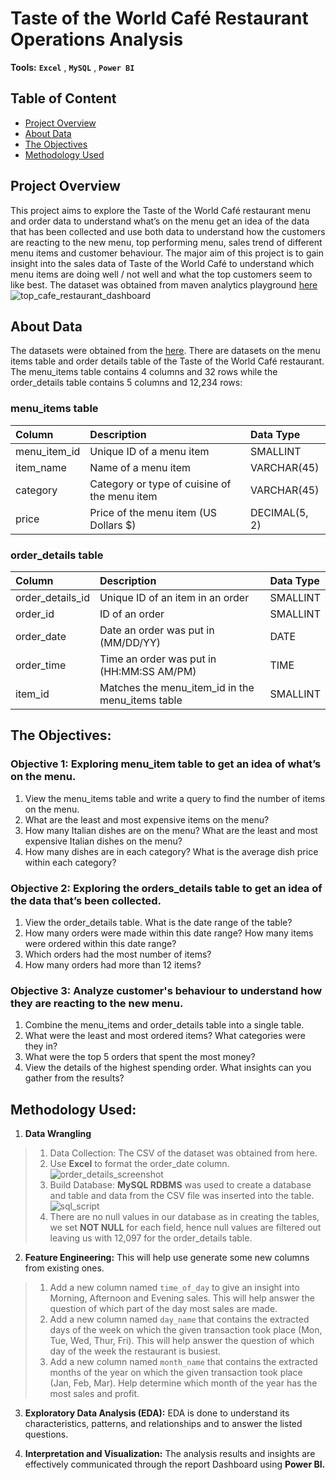 # Taste of the World Café Restaurant Operations Analysis
**Tools:** **`Excel`** , **`MySQL`** , **`Power BI`**

## Table of Content
- [Project Overview](#project-overview)
- [About Data](#about-data)
- [The Objectives](#the-objectives)
- [Methodology Used](#methodology-used)

## Project Overview
This project aims to explore the Taste of the World Café restaurant menu and order data to understand what’s on the menu get an idea of the data that has been collected and use both data to understand how the customers are reacting to the new menu, top performing menu, sales trend of different menu items and customer behaviour. The major aim of this project is to gain insight into the sales data of Taste of the World Café to understand which menu items are doing well / not well and what the top customers seem to like best. The dataset was obtained from maven analytics playground [here](https://mavenanalytics.io/data-playground?pageSize=10&search=Restaurant%20Orders)
![top_cafe_restaurant_dashboard](https://github.com/israel-okanlawon/Taste-of-the-World-Cafe-Restaurant-Operations-Analysis/assets/37417155/f3310904-06d5-4fba-8e9a-1e99cb367419)

## About Data

The datasets were obtained from the [here](https://mavenanalytics.io/data-playground?pageSize=10&search=Restaurant%20Orders). There are datasets on the menu items table and order details table of the Taste of the World Café restaurant. The menu_items table contains 4 columns and 32 rows while the order_details table contains 5 columns and 12,234 rows:

### menu_items table
| Column                  | Description                                     | Data Type         |
| :---------------------- | :--------------------------------------         | :-------------    |
| menu_item_id            | Unique ID of a menu item                        | SMALLINT          |
| item_name               | Name of a menu item                             | VARCHAR(45)       |
| category                | Category or type of cuisine of the menu item    | VARCHAR(45)       |
| price                   | Price of the menu item (US Dollars $)           | DECIMAL(5, 2)     |

### order_details table
| Column                  | Description                                         | Data Type      |
| :---------------------- | :--------------------------------------             | :------------- |
| order_details_id        | Unique ID of an item in an order                    | SMALLINT       |
| order_id                | ID of an order                                      | SMALLINT       |
| order_date              | Date an order was put in (MM/DD/YY)                 | DATE           |
| order_time              | Time an order was put in (HH:MM:SS AM/PM)           | TIME           |
| item_id                 | Matches the menu_item_id in the menu_items table    | SMALLINT       |

## The Objectives:
### Objective 1: Exploring menu_item table to get an idea of what’s on the menu.

1.	View the menu_items table and write a query to find the number of items on the menu.
2.	What are the least and most expensive items on the menu?
3.	How many Italian dishes are on the menu? What are the least and most expensive Italian dishes on the menu?
4.	How many dishes are in each category? What is the average dish price within each category?

### Objective 2: Exploring the orders_details table to get an idea of the data that’s been collected.

1.	View the order_details table. What is the date range of the table?
2.	How many orders were made within this date range? How many items were ordered within this date range?
3.	Which orders had the most number of items?
4.	How many orders had more than 12 items?

### Objective 3: Analyze customer's behaviour to understand how they are reacting to the new menu.

1.	Combine the menu_items and order_details table into a single table.
2.	What were the least and most ordered items? What categories were they in?
3.	What were the top 5 orders that spent the most money?
4.	View the details of the highest spending order. What insights can you gather from the results?


## Methodology Used:

1.	**Data Wrangling**

> 1.	Data Collection: The CSV of the dataset was obtained from here.
> 2.    Use **Excel** to format the order_date column.
![order_details_screenshot](https://github.com/israel-okanlawon/Taste-of-the-World-Cafe-Restaurant-Operations-Analysis/assets/37417155/54dbf673-2236-497a-ba7a-7bfb70eb4738)
> 3.	Build Database: **MySQL RDBMS** was used to create a database and table and data from the CSV file was inserted into the table.
![sql_script](https://github.com/israel-okanlawon/Taste-of-the-World-Cafe-Restaurant-Operations-Analysis/assets/37417155/3f1eed4f-85e5-499e-93a7-5eba66d69b2d)
> 4.	There are no null values in our database as in creating the tables, we set **NOT NULL** for each field, hence null values are filtered out leaving us with 12,097 for the order_details table.

2.	**Feature Engineering:** This will help use generate some new columns from existing ones.

> 1.	Add a new column named `time_of_day` to give an insight into Morning, Afternoon and Evening sales. This will help answer the question of which part of the day most sales are made.
> 2.	Add a new column named `day_name` that contains the extracted days of the week on which the given transaction took place (Mon, Tue, Wed, Thur, Fri). This will help answer the question of which day of the week the restaurant is busiest.
> 3.	Add a new column named `month_name` that contains the extracted months of the year on which the given transaction took place (Jan, Feb, Mar). Help determine which month of the year has the most sales and profit.

3. **Exploratory Data Analysis (EDA):** EDA is done to understand its characteristics, patterns, and relationships and to answer the listed questions.

4.	**Interpretation and Visualization:** The analysis results and insights are effectively communicated through the report Dashboard using **Power BI.**


